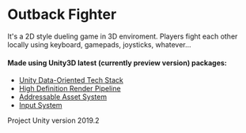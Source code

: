 # Outback Fighter

It's a 2D style dueling game in 3D enviroment. Players fight each other locally using keyboard, gamepads, joysticks, whatever...

#### Made using Unity3D latest (currently preview version) packages:
- [Unity Data-Oriented Tech Stack](https://github.com/Unity-Technologies/EntityComponentSystemSamples/blob/master/ECSSamples/Documentation/Readme.md)
- [High Definition Render Pipeline](https://docs.unity3d.com/Packages/com.unity.render-pipelines.high-definition@7.1/manual/index.html)
- [Addressable Asset System ](https://docs.unity3d.com/Packages/com.unity.addressables@1.2/manual/index.html)
- [Input System](https://docs.unity3d.com/Packages/com.unity.inputsystem@1.0/manual/index.html)

Project Unity version 2019.2

